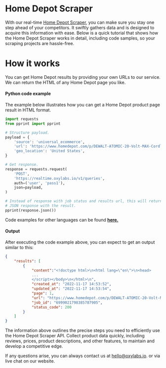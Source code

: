 # Home Depot Scraper

With our real-time [Home Depot Scraper](https://oxy.yt/vajU), you can make sure you stay one step ahead of your competitors. It swiftly gathers data and is designed to acquire this information with ease. Below is a quick tutorial that shows how the Home Depot Scraper works in detail, including code samples, so your scraping projects are hassle-free.

# How it works

You can get Home Depot results by providing your own URLs to our service. We can return the HTML of any Home Depot page you like.

#### Python code example

The example below illustrates how you can get a Home Depot product page result in HTML format.

```python
import requests
from pprint import pprint

# Structure payload.
payload = {
    'source': 'universal_ecommerce',
    'url': 'https://www.homedepot.com/p/DEWALT-ATOMIC-20-Volt-MAX-Cordless-Brushless-Compact-Drill-Impact-Combo-Kit-2-Tool-with-2-1-3Ah-Batteries-Charger-Bag-DCK278C2/308067489',
    'geo_location': 'United States',
}

# Get response.
response = requests.request(
    'POST',
    'https://realtime.oxylabs.io/v1/queries',
    auth=('user', 'pass1'),
    json=payload,
)

# Instead of response with job status and results url, this will return the
# JSON response with the result.
pprint(response.json())
```

Code examples for other languages can be found [**here.**](https://github.com/oxylabs/home-depot-scraper/tree/main/code%20examples)

#### Output

After executing the code example above, you can expect to get an output similar to this:

```json
{
    "results": [
        {
            "content":"<!doctype html>\n<html lang=\"en\">\n<head>
            ...
            </script></body>\n</html>\n",
            "created_at": "2022-11-17 14:53:52",
            "updated_at": "2022-11-17 14:53:54",
            "page": 1,
            "url": "https://www.homedepot.com/p/DEWALT-ATOMIC-20-Volt-MAX-Cordless-Brushless-Compact-Drill-Impact-Combo-Kit-2-Tool-with-2-1-3Ah-Batteries-Charger-Bag-DCK278C2/308067489",
            "job_id": "6999021798385787905",
            "status_code": 200
        }
    ]
}
```

The information above outlines the precise steps you need to efficiently use the Home Depot Scraper API. Collect product data quickly, including reviews, prices, product descriptions, and other features, to maintain and develop a competitive edge.

If any questions arise, you can always contact us at hello@oxylabs.io. or via live chat on our website.

